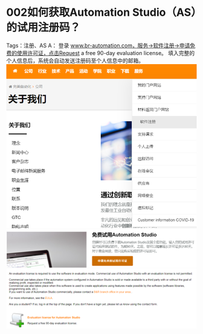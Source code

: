 # 002如何获取Automation Studio（AS）的试用注册码？
Tags：注册、AS
A：
登录 www.br-automation.com，服务→软件注册→申请免费的使用许可证，点击Request a free 90-day evaluation license。
填入完整的个人信息后，系统会自动发送注册码至个人信息中的邮箱。
![Img](FILES/002如何获取Automation%20Studio（AS）的试用注册码？.md/img-20220530002317.png)
![Img](FILES/002如何获取Automation%20Studio（AS）的试用注册码？.md/img-20220530002322.png)
![Img](FILES/002如何获取Automation%20Studio（AS）的试用注册码？.md/img-20220530002327.png)
